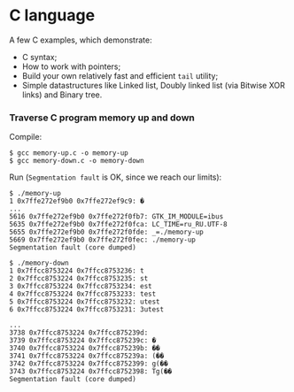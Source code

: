 # C language
A few C examples, which demonstrate: 
 * C syntax;
 * How to work with pointers;
 * Build your own relatively fast and efficient `tail` utility;
 * Simple datastructures like Linked list, Doubly linked list (via Bitwise XOR links) and Binary tree.

### Traverse C program memory up and down

Compile:
```shell
$ gcc memory-up.c -o memory-up
$ gcc memory-down.c -o memory-down
```

Run (`Segmentation fault` is OK, since we reach our limits):
```shell
$ ./memory-up
1 0x7ffe272ef9b0 0x7ffe272ef9c9: �
...
5616 0x7ffe272ef9b0 0x7ffe272f0fb7: GTK_IM_MODULE=ibus 
5635 0x7ffe272ef9b0 0x7ffe272f0fca: LC_TIME=ru_RU.UTF-8 
5655 0x7ffe272ef9b0 0x7ffe272f0fde: _=./memory-up 
5669 0x7ffe272ef9b0 0x7ffe272f0fec: ./memory-up 
Segmentation fault (core dumped)
```

```shell
$ ./memory-down
1 0x7ffcc8753224 0x7ffcc8753236: t 
2 0x7ffcc8753224 0x7ffcc8753235: st 
3 0x7ffcc8753224 0x7ffcc8753234: est 
4 0x7ffcc8753224 0x7ffcc8753233: test 
5 0x7ffcc8753224 0x7ffcc8753232: utest 
6 0x7ffcc8753224 0x7ffcc8753231: 3utest 

...
3738 0x7ffcc8753224 0x7ffcc875239d:  
3739 0x7ffcc8753224 0x7ffcc875239c: � 
3740 0x7ffcc8753224 0x7ffcc875239b: �� 
3741 0x7ffcc8753224 0x7ffcc875239a: (�� 
3742 0x7ffcc8753224 0x7ffcc8752399: g(�� 
3743 0x7ffcc8753224 0x7ffcc8752398: Tg(�� 
Segmentation fault (core dumped)
```
